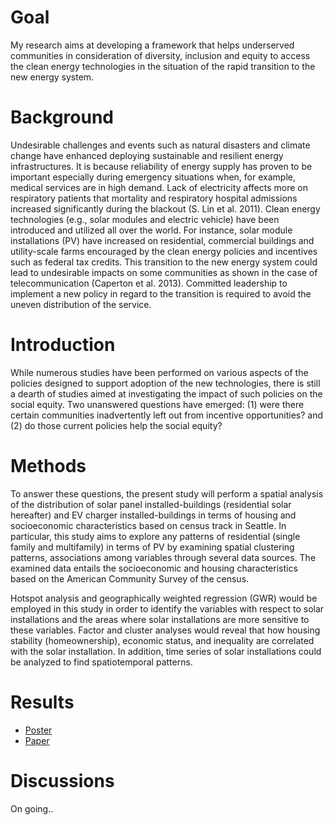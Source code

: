 # Goal
My research aims at developing a framework that helps underserved communities in consideration of diversity, inclusion and equity to access the clean energy technologies in the situation of the rapid transition to the new energy system.

# Background
Undesirable challenges and events such as natural disasters and climate change have enhanced deploying sustainable and resilient energy infrastructures. It is because reliability of energy supply has proven to be important especially during emergency situations when, for example, medical services are in high demand. Lack of electricity affects more on respiratory patients that mortality and respiratory hospital admissions increased significantly during the blackout (S. Lin et al. 2011). Clean energy technologies (e.g., solar modules and electric vehicle) have been introduced and utilized all over the world. For instance, solar module installations (PV) have increased on residential, commercial buildings and utility-scale farms encouraged by the clean energy policies and incentives such as federal tax credits. This transition to the new energy system could lead to undesirable impacts on some communities as shown in the case of telecommunication (Caperton et al. 2013). Committed leadership to implement a new policy in regard to the transition is required to avoid the uneven distribution of the service.

# Introduction
While numerous studies have been performed on various aspects of the policies designed to support adoption of the new technologies, there is still a dearth of studies aimed at investigating the impact of such policies on the social equity. Two unanswered questions have emerged: (1) were there certain communities inadvertently left out from incentive opportunities? and (2) do those current policies help the social equity?
 
# Methods
To answer these questions, the present study will perform a spatial analysis of the distribution of solar panel installed-buildings (residential solar hereafter) and EV charger installed-buildings in terms of housing and socioeconomic characteristics based on census track in Seattle. In particular, this study aims to explore any patterns of residential (single family and multifamily) in terms of PV by examining spatial clustering patterns, associations among variables through several data sources. The examined data entails the socioeconomic and housing characteristics based on the American Community Survey of the census.
 
Hotspot analysis and geographically weighted regression (GWR) would be employed in this study in order to identify the variables with respect to solar installations and the areas where solar installations are more sensitive to these variables. Factor and cluster analyses would reveal that how housing stability (homeownership), economic status, and inequality are correlated with the solar installation. In addition, time series of solar installations could be analyzed to find spatiotemporal patterns.

# Results 
* [Poster](https://github.com/reconjohn/residential/blob/master/docs/Poster.1.pdf)
* [Paper](https://github.com/reconjohn/residential/blob/master/syntax/stat.md)

# Discussions
On going.. 